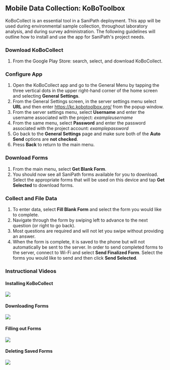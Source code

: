 ## Mobile Data Collection: KoBoToolbox

KoBoCollect is an essential tool in a SaniPath deployment. This app will be used during environmental sample collection, throughout laboratory analysis, and during survey administration. The following guidelines will outline how to install and use the app for SaniPath's project needs.

### Download KoBoCollect
1. From the Google Play Store: search, select, and download KoBoCollect.

### Configure App
1. Open the KoBoCollect app and go to the General Menu by tapping the three vertical dots in the upper right-hand corner of the home screen and selecting **General Settings**.
1. From the General Settings screen, in the server settings menu select **URL** and then enter https://kc.kobotoolbox.org/ from the popup window.
1. From the server settings menu, select **Username** and enter the username associated with the project: *exampleusername*
1. From the same menu, select **Password** and enter the password associated with the project account: *examplepassword*
1. Go back to the **General Settings** page and make sure both of the **Auto Send** options are **not checked**.
1. Press **Back** to return to the main menu.

### Download Forms
1. From the main menu, select **Get Blank Form**.
2. You should now see all SaniPath forms available for you to download. Select the appropriate forms that will be used on this device and tap **Get Selected** to download forms.

### Collect and File Data
1. To enter data, select **Fill Blank Form** and select the form you would like to complete.
1. Navigate through the form by swiping left to advance to the next question (or right to go back).
  1. Most questions are required and will not let you swipe without providing an answer.
1. When the form is complete, it is saved to the phone but will not automatically be sent to the server. In order to send completed forms to the server, connect to Wi-Fi and select **Send Finalized Form**. Select the forms you would like to send and then click **Send Selected**.

### Instructional Videos
#### Installing KoBoCollect
[![](http://img.youtube.com/vi/u0XWXGONCfw/0.jpg)](http://www.youtube.com/watch?v=u0XWXGONCfw "")

#### Downloading Forms
[![](http://img.youtube.com/vi/espN84LiLlA/0.jpg)](http://www.youtube.com/watch?v=espN84LiLlA "")

#### Filling out Forms
[![](http://img.youtube.com/vi/kcjgm2_WmqA/0.jpg)](http://www.youtube.com/watch?v=kcjgm2_WmqA "")

#### Deleting Saved Forms
[![](http://img.youtube.com/vi/y26SAW1SatQ/0.jpg)](http://www.youtube.com/watch?v=y26SAW1SatQ "")

